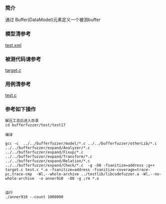 ### 简介
通过 Buffer(DataModel)元素定义一个被测buffer   

### 模型清参考  
[test.xml](../../../test/test17/test.xml)


### 被测代码请参考  

[target.c](../../../test/test17/target.c)


### 用例清参考  
[test.c](../../../test/test17/test.c)


### 参考如下操作

```
解压工具后进入目录
cd bufferfuzzer/test/test17

编译

gcc -c  ../../bufferfuzzer/model/*.c ../../bufferfuzzer/otherLib/*.c ../../bufferfuzzer/expand/Analyzer/*.c  ../../bufferfuzzer/expand/Fixup/*.c  ../../bufferfuzzer/expand/Transform/*.c ../../bufferfuzzer/expand/Relation/*.c  ../../bufferfuzzer/expand/Check/*.c  -g -O0 -fsanitize=address ;g++ target.c test.c *.o -fsanitize=address -fsanitize-coverage=trace-pc,trace-cmp  -Wl,--whole-archive ../testlib/libcodefuzzer.a -Wl,--no-whole-archive  -o anner910  -O0 -g ;rm *.o


运行
./anner910 --count 1000000
```

